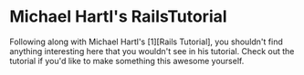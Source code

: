 Michael Hartl's RailsTutorial
=============================

Following along with Michael Hartl's [1][Rails Tutorial], you shouldn't find
anything interesting here that you wouldn't see in his tutorial.  Check out the
tutorial if you'd like to make something this awesome yourself.

[1]: http://ruby.railstutorial.org/


